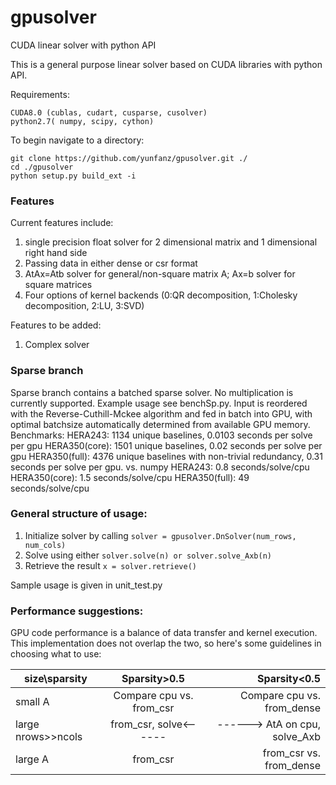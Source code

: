 # gpusolver
CUDA linear solver with python API

This is a general purpose linear solver based on CUDA libraries with python API. 

Requirements:
```
CUDA8.0 (cublas, cudart, cusparse, cusolver)
python2.7( numpy, scipy, cython)
```

To begin navigate to a directory:
```
git clone https://github.com/yunfanz/gpusolver.git ./
cd ./gpusolver
python setup.py build_ext -i
```

### Features

Current features include:
1. single precision float solver for 2 dimensional matrix and 1 dimensional right hand side
2. Passing data in either dense or csr format
3. AtAx=Atb solver for general/non-square matrix A; Ax=b solver for square matrices
4. Four options of kernel backends (0:QR decomposition, 1:Cholesky decomposition, 2:LU, 3:SVD)

Features to be added:
1. Complex solver

### Sparse branch

Sparse branch contains a batched sparse solver. No multiplication is currently supported. Example usage see benchSp.py.
Input is reordered with the Reverse-Cuthill-Mckee algorithm and fed in batch into GPU, with optimal batchsize automatically determined from available GPU memory. 
Benchmarks:
HERA243: 1134 unique baselines, 0.0103 seconds per solve per gpu
HERA350(core): 1501 unique baselines, 0.02 seconds per solve per gpu
HERA350(full): 4376 unique baselines with non-trivial redundancy, 0.31 seconds per solve per gpu. 
vs. numpy
HERA243: 0.8 seconds/solve/cpu
HERA350(core): 1.5 seconds/solve/cpu
HERA350(full): 49 seconds/solve/cpu


### General structure of usage:
1. Initialize solver by calling ```solver = gpusolver.DnSolver(num_rows, num_cols)```
2. Solve using either ```solver.solve(n) or solver.solve_Axb(n)```
3. Retrieve the result ```x = solver.retrieve()```

Sample usage is given in unit_test.py

### Performance suggestions:

GPU code performance is a balance of data transfer and kernel execution. This implementation does not overlap the two,
so here's some guidelines in choosing what to use:

| size\sparsity        | Sparsity>0.5  | Sparsity<0.5|
| -------------       |:-------------:| -----:|
| small A     | Compare cpu vs. from_csr |Compare cpu vs. from_dense |
| large nrows>>ncols     | from_csr, solve<------|------> AtA on cpu, solve_Axb  |
| large A | from_csr |  from_csr vs. from_dense |
